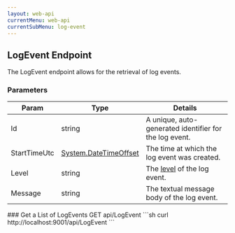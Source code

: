 ```yaml
---
layout: web-api
currentMenu: web-api
currentSubMenu: log-event
---
```


## LogEvent Endpoint

The LogEvent endpoint allows for the retrieval of log events.

### Parameters

<div class="table-responsive">
<table class="table table-bordered">
<thead><tr><th>Param</th><th>Type</th><th>Details</th></tr></thead>
<tbody>
    <tr>
        <td>Id</td>
        <td><span class="label label-info">string</span></td></td>
        <td>A unique, auto-generated identifier for the log event.</td>
    </tr>
    <tr>
        <td>StartTimeUtc</td><td><a href="http://msdn.microsoft.com/en-us/library/system.datetimeoffset%28v=vs.110%29.aspx">System.DateTimeOffset</a></td>
        <td>The time at which the log event was created.</td>
    </tr>
    <tr>
        <td>Level</td>
        <td><span class="label label-info">string</span></td></td>
        <td>The <a href="http://en.wikipedia.org/wiki/Log4j#Log4j_1_Log_level">level</a> of the log event.</td>
    </tr>
    <tr>
        <td>Message</td>
        <td><span class="label label-info">string</span></td></td>
        <td>The textual message body of the log event.</td>
    </tr>
</tbody>
</table>
</div>
### Get a List of LogEvents
GET api/LogEvent
```sh   
curl http://localhost:9001/api/LogEvent
```
